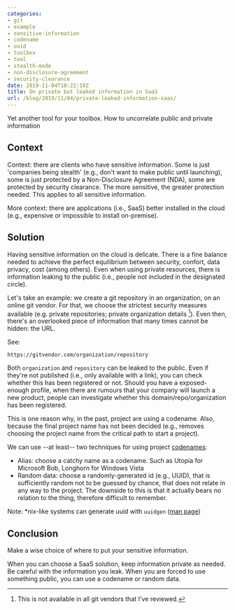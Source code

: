 ```yaml
---
categories:
- git
- example
- sensitive-information
- codename
- uuid
- toolbox
- tool
- stealth-mode
- non-disclosure-agreement
- security-clearance
date: 2019-11-04T10:22:19Z
title: On private but leaked information in SaaS
url: /blog/2019/11/04/private-leaked-information-saas/
---
```


Yet another tool for your toolbox. How to uncorrelate public and private information

## Context

Context: there are clients who have sensitive information. Some is just 'companies being stealth' (e.g., don't want to make public until launching), some is just protected by a Non-Disclosure Agreement (NDA), some are protected by security clearance. The more sensitive, the greater protection needed. This applies to all sensitive information.

More context: there are applications (i.e., SaaS) better installed in the cloud (e.g., expensive or impossible to install on-premise).

## Solution

Having sensitive information on the cloud is delicate. There is a fine balance needed to achieve the perfect equilibrium between security, confort, data privacy, cost (among others). Even when using private resources, there is information leaking to the public (i.e., people not included in the designated circle). 

Let's take an example: we create a git repository in an organization, on an online git vendor. For that, we choose the strictest security measures available (e.g. private repositories; private organization details [^1]). Even then, there's an overlooked piece of information that many times cannot be hidden: the URL.

See:

```
https://gitvendor.com/organization/repository
```

Both `organization` and `repository` can be leaked to the public. Even if they're not published (i.e., only available with a link), you can check whether this has been registered or not. Should you have a exposed-enough profile, when there are rumours that your company will launch a new product, people can investigate whether this domain/repo/organization has been registered.

This is one reason why, in the past, project are using a codename. Also, because the final project name has not been decided (e.g., removes choosing the project name from the critical path to start a project).

We can use --at least-- two techniques for using project [codenames](https://en.wikipedia.org/wiki/List_of_Microsoft_codenames):

  - Alias: choose a catchy name as a codename. Such as Utopia for Microsoft Bob, Longhorn for Windows Vista
  - Random data: choose a randomly-generated id (e.g., UUID), that is sufficiently random not to be guessed by chance, that does not relate in any way to the project. The downside to this is that it actually bears no relation to the thing, therefore difficult to remember.

Note: *nix-like systems can generate uuid with `uuidgen` ([man page](http://man7.org/linux/man-pages/man1/uuidgen.1.html))

## Conclusion

Make a wise choice of where to put your sensitive information.

When you can choose a SaaS solution, keep information private as needed. Be careful with the information you leak. When you are forced to use something public, you can use a codename or random data.


[^1]: This is not available in all git vendors that I've reviewed.
